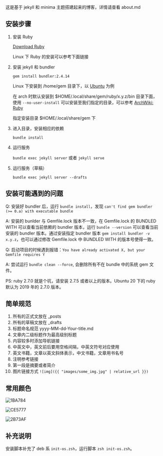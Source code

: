 这是基于 jekyll 和 minima 主题搭建起来的博客，详情请查看 about.md

## 安装步骤

1. 安装 Ruby

   [Download Ruby](https://www.ruby-lang.org/en/downloads/)

   Linux 下 Ruby 的安装可以参考下面链接

2. 安装 jekyll 和 bundler

   `gem install bundler:2.4.14`

   Linux 下安装到 /home/gem 目录下，以 [Ubuntu](https://jekyllrb.com/docs/installation/ubuntu/) 为例

   在 arch 时默认安装到 $HOME/.local/share/gem/ruby/x.y.z/bin 目录下面，使用 `--no-user-install` 可以安装至我们指定的目录，可以参考 [ArchWiki: Ruby](https://wiki.archlinux.org/title/Ruby#Installing_gems_system-wide)

   指定安装目录 $HOME/.local/share/gem 下

3. 进入目录，安装相应的依赖

   `bundle install`

4. 运行服务

   `bundle exec jekyll server` 或者 `jekyll serve`

5. 运行服务（草稿）

   `bundle exec jekyll server --drafts`

## 安装可能遇到的问题

Q: 安装好 bundler 后，运行 `bundle install`，发现 `can't find gem bundler (>= 0.a) with executable bundle`

A: 安装的 bunlder 与 Gemfile.lock 版本不一致，在 Gemfile.lock 的 BUNDLED WITH 可以查看当前依赖的 bundler 版本，运行 `bundle --version` 可以查看当前安装的 bundler 版本。通过安装指定 bundler 版本 `gem install bundler -v x.y.z`，也可以通过修改 Gemfile.lock 中 BUNDLED WITH 的版本号使得一致。

Q: 启动项目的时候遇到报错：`You have already activated X, but your Gemfile requires Y`

A: 尝试运行 `bundle clean --force`, 会删除所有不在 bundle 中的系统 gem 文件。

PS: ruby 2.7.0 就是个坑，请安装 2.7.5 或者以上的版本。Ubuntu 20 下的 ruby 默认为 2019 年的 2.7.0 版本。

## 简单规范

1. 所有的正式文放在 \_posts
2. 所有的草稿文放在 \_drafts
3. 标题命名规范 yyyy-MM-dd-Your-title.md
4. 文章内二级标题作为最高级别标题
5. 内容较多时添加导航链接
6. 中英文中，英文前后要用空格间隔，中英文符号对应使用
7. 英文书籍，文章以英文斜体表示，中文书籍，文章用书名号
8. 注明参考链接
9. 第一段是摘要或者简介
10. 图片链接方式 `![img]({{ "images/some_img.jpg" | relative_url }})`

## 常用颜色

![1BA784](https://placehold.co/160x120/1ba784/fff?text=1BA784)

![CE5777](https://placehold.co/160x120/ce5777/fff?text=CE5777)

![2B73AF](https://placehold.co/160x120/2b73af/fff?text=2B73AF)

## 补充说明

安装脚本补充了 deb 系 `init-os.zsh`，运行脚本 `zsh init-os.zsh`。
